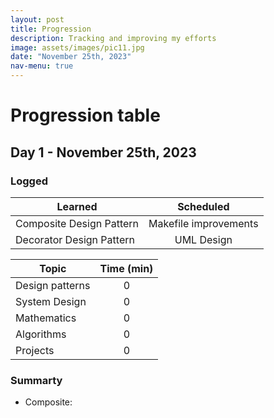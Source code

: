 ```yaml
---
layout: post
title: Progression
description: Tracking and improving my efforts
image: assets/images/pic11.jpg
date: "November 25th, 2023"
nav-menu: true
---
```

# Progression table

## Day 1 - November 25th, 2023

### Logged

| Learned                   |      Scheduled    |   
|----------                 |:-------------:|
| Composite Design Pattern |   Makefile improvements  | 
| Decorator Design Pattern |   UML Design  | 



| Topic   |      Time (min)      |
|----------|:-------------:|
| Design patterns   | 0 |
| System Design     | 0 |
| Mathematics       | 0 | 
| Algorithms        | 0 | 
| Projects          | 0 | 

### Summarty

 - Composite:
    


    


